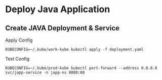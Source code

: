 # Deploy Java Application

## Create JAVA Deployment & Service
Apply Config
```
KUBECONFIG=~/.kube/work-kube kubectl apply -f deployment.yaml
```
Test Config
```
KUBECONFIG=~/.kube/prod-kube kubectl port-forward --address 0.0.0.0 svc/japp-service -n japp-ns 8080:80
```

